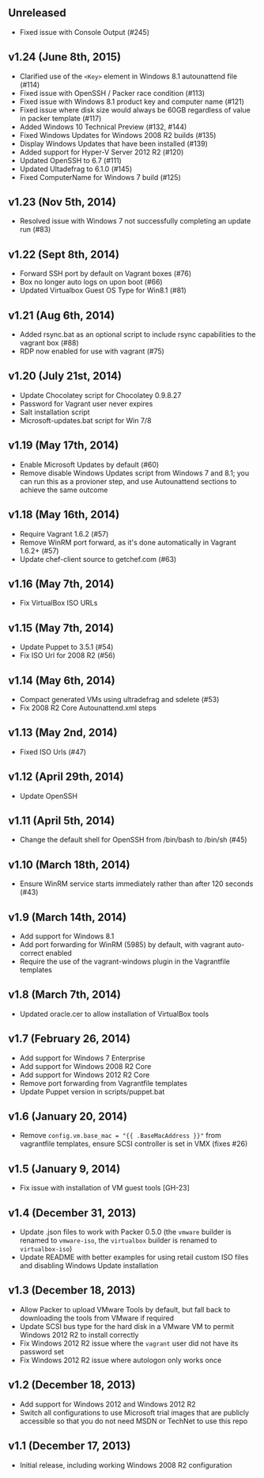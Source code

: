 ## Unreleased
* Fixed issue with Console Output (#245)

## v1.24 (June 8th, 2015)

* Clarified use of the `<Key>` element in Windows 8.1 autounattend file (#114)
* Fixed issue with OpenSSH / Packer race condition (#113)
* Fixed issue with Windows 8.1 product key and computer name (#121)
* Fixed issue where disk size would always be 60GB regardless of value in packer template (#117)
* Added Windows 10 Technical Preview (#132, #144)
* Fixed Windows Updates for Windows 2008 R2 builds (#135)
* Display Windows Updates that have been installed (#139)
* Added support for Hyper-V Server 2012 R2 (#120)
* Updated OpenSSH to 6.7 (#111)
* Updated Ultadefrag to 6.1.0 (#145)
* Fixed ComputerName for Windows 7 build (#125)

## v1.23 (Nov 5th, 2014)

* Resolved issue with Windows 7 not successfully completing an update run (#83)

## v1.22 (Sept 8th, 2014)

* Forward SSH port by default on Vagrant boxes (#76)
* Box no longer auto logs on upon boot (#66)
* Updated Virtualbox Guest OS Type for Win8.1 (#81)

## v1.21 (Aug 6th, 2014)

* Added rsync.bat as an optional script to include rsync capabilities to the vagrant box (#88)
* RDP now enabled for use with vagrant (#75)

## v1.20 (July 21st, 2014)

* Update Chocolatey script for Chocolatey 0.9.8.27
* Password for Vagrant user never expires
* Salt installation script
* Microsoft-updates.bat script for Win 7/8

## v1.19 (May 17th, 2014)

* Enable Microsoft Updates by default (#60)
* Remove disable Windows Updates script from Windows 7 and 8.1; you can run this as a provioner step, and use Autounattend sections to achieve the same outcome

## v1.18 (May 16th, 2014)

* Require Vagrant 1.6.2 (#57)
* Remove WinRM port forward, as it's done automatically in Vagrant 1.6.2+ (#57)
* Update chef-client source to getchef.com (#63)

## v1.16 (May 7th, 2014)

* Fix VirtualBox ISO URLs

## v1.15 (May 7th, 2014)

* Update Puppet to 3.5.1 (#54)
* Fix ISO Url for 2008 R2 (#56)

## v1.14 (May 6th, 2014)

* Compact generated VMs using ultradefrag and sdelete (#53)
* Fix 2008 R2 Core Autounattend.xml steps

## v1.13 (May 2nd, 2014)

* Fixed ISO Urls (#47)

## v1.12 (April 29th, 2014)

* Update OpenSSH

## v1.11 (April 5th, 2014)

* Change the default shell for OpenSSH from /bin/bash to /bin/sh (#45)

## v1.10 (March 18th, 2014)

* Ensure WinRM service starts immediately rather than after 120 seconds (#43)

## v1.9 (March 14th, 2014)

* Add support for Windows 8.1
* Add port forwarding for WinRM (5985) by default, with vagrant auto-correct enabled
* Require the use of the vagrant-windows plugin in the Vagrantfile templates

## v1.8 (March 7th, 2014)

* Updated oracle.cer to allow installation of VirtualBox tools

## v1.7 (February 26, 2014)

* Add support for Windows 7 Enterprise
* Add support for Windows 2008 R2 Core
* Add support for Windows 2012 R2 Core
* Remove port forwarding from Vagrantfile templates
* Update Puppet version in scripts/puppet.bat

## v1.6 (January 20, 2014)

* Remove `config.vm.base_mac = "{{ .BaseMacAddress }}"` from vagrantfile templates, ensure SCSI controller is set in VMX (fixes #26)

## v1.5 (January 9, 2014)

* Fix issue with installation of VM guest tools [GH-23]

## v1.4 (December 31, 2013)

* Update .json files to work with Packer 0.5.0 (the `vmware` builder is renamed to `vmware-iso`, the `virtualbox` builder is renamed to `virtualbox-iso`)
* Update README with better examples for using retail custom ISO files and disabling Windows Update installation

## v1.3 (December 18, 2013)

* Allow Packer to upload VMware Tools by default, but fall back to downloading the tools from VMware if required
* Update SCSI bus type for the hard disk in a VMware VM to permit Windows 2012 R2 to install correctly
* Fix Windows 2012 R2 issue where the `vagrant` user did not have its password set
* Fix Windows 2012 R2 issue where autologon only works once

## v1.2 (December 18, 2013)

* Add support for Windows 2012 and Windows 2012 R2
* Switch all configurations to use Microsoft trial images that are publicly accessible so that you do not need MSDN or TechNet to use this repo

## v1.1 (December 17, 2013)

* Initial release, including working Windows 2008 R2 configuration
